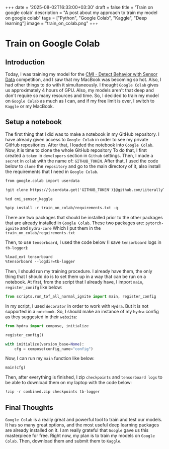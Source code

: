 +++
date = '2025-08-02T16:33:00+03:30'
draft = false
title = 'Train on google colab'
description = "A post about my approach to train my model on google colab"
tags = ["Python", "Google Colab", "Kaggle", "Deep learning"]
image = "train_on_colab.png"
+++

# Train on Google Colab

## Introduction

Today, I was training my model for the
[CMI - Detect Behavior with Sensor Data](https://www.kaggle.com/competitions/cmi-detect-behavior-with-sensor-data)
competition, and I saw that my MacBook was becoming so hot.
Also, I had other things to do with it simultaneously.
I thought `Google Colab` gives us approximately 4 hours of GPU.
Also, my models aren't that deep and don't require so many resources and time.
So, I decided to train my model on `Google Colab` as much as I can, and if
my free limit is over, I switch to `Kaggle` or my MacBook.

## Setup a notebook

The first thing that I did was to make a notebook in my GitHub repository.
I have already given access to `Google Colab` in order to see my private
GitHub repositories.
After that, I loaded the notebook into `Google Colab`.
Now, it is time to clone the whole GitHub repository
To do that, I first created a `token` in `developors` section in
`Github` settings.
Then, I made a `secret` in `colab` with the name of: `GITHUB_TOKEN`.
After that, I used the code below to `clone` the `repository` and
go to the main directory of it, also install the requirements that I
need in `Google Colab`.

```md
from google.colab import userdata

!git clone https://{userdata.get('GITHUB_TOKEN')}@github.com/LiterallyTheOne/cmi_sensor_kaggle

%cd cmi_sensor_kaggle

%pip install -r train_on_colab/requirements.txt -q
```

There are two packages that should be installed prior to the other packages
that are already installed in `Google Colab`.
These two packages are: `pytorch-ignite` and `hydra-core`
Which I put them in the `train_on_colab/requirements.txt`

Then, to use `tensorboard`, I used the code below (I save `tensorboard` logs
in `tb-logger`):

```md
%load_ext tensorboard
%tensorboard --logdir=tb-logger
```

Then, I should run my training procedure.
I already have them, the only thing that I should do is to set them up
in a way that can be run on a notebook.
At first, from the script that I already have, I import `main`, `register_conifg`
like below:

```python
from scripts.run_tof_all_normal_ignite import main, register_config
```

In my script, I used `decorator` in order to work with `Hydra`.
But it is not supported in a `notebook`.
So, I should make an instance of my `hydra` config as they suggested
in their `website`:

```python
from hydra import compose, initialize

register_config()

with initialize(version_base=None):
    cfg = compose(config_name="config")
```

Now, I can run my `main` function like below:

```python
main(cfg)
```

Then, after everything is finished, I zip `checkpoints` and `tensorboard logs`
to be able to download them on my laptop with the code below:

```md
!zip -r combined.zip checkpoints tb-logger
```

## Final Thoughts

`Google Colab` is a really great and powerful tool to train and test
our models.
It has so many great options, and the most useful deep learning packages
are already installed on it.
I am really grateful that `Google` gave us this masterpiece for free.
Right now, my plan is to train my models on `Google Colab`.
Then, download them and submit them to `Kaggle`.